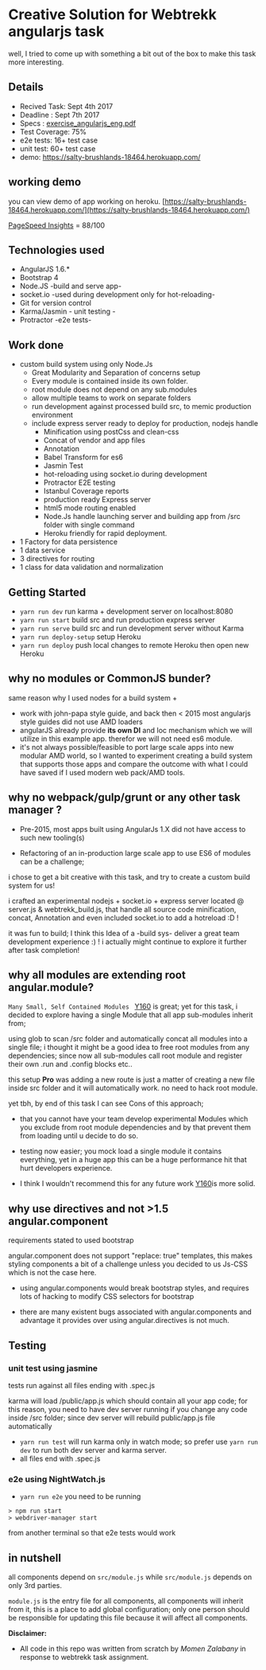 # Creative Solution for Webtrekk angularjs task

well, I tried to come up with something a bit out of the box to make this task more interesting.

## Details

- Recived Task: Sept 4th 2017
- Deadline     : Sept 7th 2017
- Specs :  [exercise_angularjs_eng.pdf](../exercise_angularjs_eng.pdf)
- Test Coverage: 75%
- e2e tests: 16+ test case
- unit test: 60+ test case
- demo: https://salty-brushlands-18464.herokuapp.com/

## working demo

you can view demo of app working on heroku.
[https://salty-brushlands-18464.herokuapp.com/](https://salty-brushlands-18464.herokuapp.com/)

[PageSpeed Insights](https://developers.google.com/speed/pagespeed/insights/?url=https://salty-brushlands-18464.herokuapp.com/data/4) = 88/100

## Technologies used

- AngularJS 1.6.*
- Bootstrap 4
- Node.JS -build and serve app-
- socket.io -used during development only for hot-reloading-
- Git for version control
- Karma/Jasmin - unit testing -
- Protractor -e2e tests-


## Work done

- custom build system using only Node.Js
  - Great Modularity and Separation of concerns setup
  - Every module is contained inside its own folder.
  - root module does not depend on any sub.modules
  - allow multiple teams to work on separate folders
  - run development against processed build src, to memic production environment
  - include express server ready to deploy for production, nodejs handle
    - Minification using postCss and clean-css
    - Concat of vendor and app files
    - Annotation
    - Babel Transform for es6
    - Jasmin Test
    - hot-reloading using socket.io during development
    - Protractor E2E testing
    - Istanbul Coverage reports
    - production ready Express server
    - html5 mode routing enabled
    - Node.Js handle launching server and building app from /src folder with single command
    - Heroku friendly for rapid deployment.
- 1 Factory for data persistence
- 1 data service
- 3 directives for routing
- 1 class for data validation and normalization

## Getting Started

- `yarn run dev` run karma + development server on localhost:8080
- `yarn run start` build src and run production express server
- `yarn run serve` build src and run development server without Karma
- `yarn run deploy-setup` setup Heroku
- `yarn run deploy` push local changes to remote Heroku then open new Heroku


## why no modules or CommonJS bunder?

same reason why I used nodes for a build system +

- work with john-papa style guide, and back then < 2015 most angularjs style guides did not use AMD loaders
- angularJS already provide **its own DI** and Ioc mechanism which we will utilize in this example app. therefor we will not need es6 module.
- it's not always possible/feasible to port large scale apps into new modular AMD world, so I wanted to experiment creating a build system that supports those apps and compare the outcome with what I could have saved if I used modern web pack/AMD tools.


## why no webpack/gulp/grunt or any other task manager ?

- Pre-2015, most apps built using AngularJs 1.X did not have access to such new tooling(s)

- Refactoring of an in-production large scale app to use ES6 of modules can be a challenge;

i chose to get a bit creative with this task, and try to create a custom build system for us!

i crafted an experimental nodejs + socket.io + express server located @ server.js & webtrekk_build.js, that handle all source code minification, concat, Annotation and even included socket.io to add a hotreload :D !

it was fun to build; I think this Idea of a -build sys- deliver a great team development experience :) ! i actually might continue to explore it further after task completion!


## why all modules are extending root angular.module?

`Many Small, Self Contained Modules ` [Y160](https://github.com/johnpapa/angular-styleguide/blob/master/a1/README.md#style-y160) is great; yet for this task, i decided to explore having a single Module that all app sub-modules inherit from;

using glob to scan /src folder and automatically concat all modules into a single file;
i thought it might be a good idea to free root modules from any dependencies; since now all sub-modules call root module and register their own .run and .config blocks etc..

this setup **Pro** was adding a new route is just a matter of creating a new file inside src folder and it will automatically work. no need to hack root module.

yet tbh, by end of this task I can see Cons of this approach;

- that you cannot have your team develop experimental Modules which you exclude from root module dependencies and by that prevent them from loading until u decide to do so.
- testing now easier; you mock load a single module it contains everything, yet in a huge app this can be a huge performance hit that hurt developers experience.

- I think I wouldn't recommend this for any future work [Y160](https://github.com/johnpapa/angular-styleguide/blob/master/a1/README.md#style-y160)is more solid.


## why use directives and not >1.5 angular.component

requirements stated to used bootstrap

angular.component does not support "replace: true" templates, this makes styling components a bit of a challenge unless you decided to us Js-CSS which is not the case here.

- using angular.components would break bootstrap styles, and requires lots of hacking to modify CSS selectors for bootstrap

- there are many existent bugs associated with angular.components and advantage it provides over using angular.directives is not much.



## Testing

### unit test using jasmine

tests run against all files ending with .spec.js

karma will load /public/app.js which should contain all your app code; for this reason, you need to have dev server running if you change any code inside /src folder; since dev server will rebuild public/app.js file automatically

- `yarn run test` will run karma only in watch mode; so prefer use `yarn run dev` to run both dev server and karma server.
- all files end with .spec.js

### e2e using NightWatch.js

- `yarn run e2e`
you need to be running

```
> npm run start
> webdriver-manager start
```

from another terminal so that e2e tests would work


## in nutshell

all components depend on `src/module.js`  while `src/module.js` depends on only 3rd parties.

`module.js` is the entry file for all components, all components will inherit from it, this is a place to add global configuration; only one person should be responsible for updating this file because it will affect all components.

**Disclaimer:**

- All code in this repo was written from scratch by
*Momen Zalabany* in response to webtrekk task assignment.
